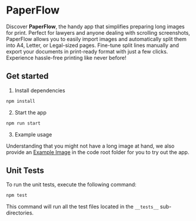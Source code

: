 # PaperFlow

Discover **PaperFlow**, the handy app that simplifies preparing long images for print. Perfect for lawyers and anyone dealing with scrolling screenshots, PaperFlow allows you to easily import images and automatically split them into A4, Letter, or Legal-sized pages. Fine-tune split lines manually and export your documents in print-ready format with just a few clicks. Experience hassle-free printing like never before!

## Get started

1. Install dependencies

```bash
npm install
```

2. Start the app

```bash
npm run start
```

3. Example usage

Understanding that you might not have a long image at hand, we also provide an [Example Image](long-image-test.jpeg) in the code root folder for you to try out the app.

## Unit Tests

To run the unit tests, execute the following command:

```bash
npm test
```

This command will run all the test files located in the `__tests__` sub-directories.
